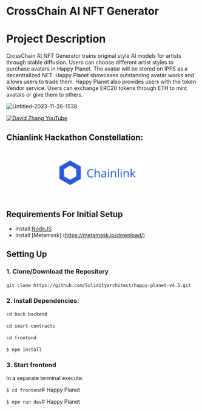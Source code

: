 # CrossChain AI NFT Generator

# Project Description

CrossChain AI NFT Generator trains original style AI models for artists through stable diffusion. Users can choose different artist styles to purchase avatars in Happy Planet. The avatar will be stored on IPFS as a decentralized NFT. Happy Planet showcases outstanding avatar works and allows users to trade them. Happy Planet also provides users with the token Vendor service. Users can exchange ERC20 tokens through ETH to mint avatars or give them to others.

![Untitled-2023-11-26-1538](https://github.com/Solidityarchitect/CrossChain-AI-NFT-Generator/assets/125990317/c629c9c2-a744-40a8-8015-15d8f50dcadf)

[![David Zhang YouTube](https://img.shields.io/badge/YouTube-FF0000?style=for-the-badge&logo=youtube&logoColor=white)](https://www.youtube.com/watch?v=qTY0G015GJ0&t=2s)

## Chianlink Hackathon Constellation:

<br/>
<p align="center">
<a href="https://devpost.com/software/happy-planet?ref_content=user-portfolio&ref_feature=in_progress" target="_blank">
<img src="https://raw.githubusercontent.com/smartcontractkit/chainlink/develop/docs/logo-chainlink-blue.svg" width="225" alt="Chainlink logo">
</a>
</p>
<br/>

## Requirements For Initial Setup

- Install [NodeJS](https://nodejs.org/en/)
- Install [Metamask] (https://metamask.io/download/)

## Setting Up

### 1. Clone/Download the Repository

`git clone https://github.com/Solidityarchitect/happy-planet-v4.5.git`

### 2. Install Dependencies:

`cd back backend`

`cd smart-contracts`

`cd frontend`

`$ npm install`

### 3. Start frontend

In a separate terminal execute:

`$ cd frontend`# Happy Planet

`$ npm run dev`# Happy Planet

